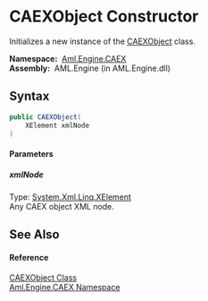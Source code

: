 CAEXObject Constructor
======================
Initializes a new instance of the [CAEXObject][1] class.

  **Namespace:**  [Aml.Engine.CAEX][2]  
  **Assembly:**  AML.Engine (in AML.Engine.dll)

Syntax
------

```csharp
public CAEXObject(
	XElement xmlNode
)
```

#### Parameters

##### *xmlNode*
Type: [System.Xml.Linq.XElement][3]  
Any CAEX object XML node.


See Also
--------

#### Reference
[CAEXObject Class][1]  
[Aml.Engine.CAEX Namespace][2]  

[1]: README.md
[2]: ../README.md
[3]: https://docs.microsoft.com/dotnet/api/system.xml.linq.xelement
[4]: https://www.automationml.org
[5]: ../../icons/logoShade.png